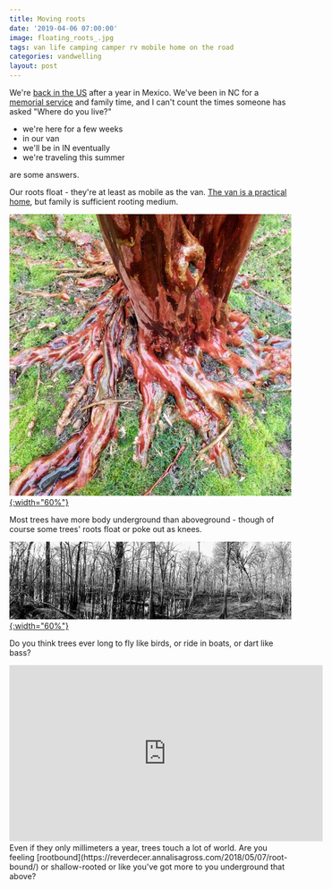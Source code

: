 ```yaml
---
title: Moving roots
date: '2019-04-06 07:00:00'
image: floating_roots_.jpg
tags: van life camping camper rv mobile home on the road
categories: vandwelling
layout: post
---
```


We're [back in the US](https://reverdecer.annalisagross.com/2019/03/25/roadtrips-with-cats/) after a year in Mexico. We've been in NC for a [memorial service](https://reverdecer.annalisagross.com/2019/03/30/thorns/) and family time, and I can't count the times someone has asked "Where do you live?"

* we're here for a few weeks
* in our van
* we'll be in IN eventually
* we're traveling this summer

are some answers.

Our roots float - they're at least as mobile as the van. [The van is a practical home](https://reverdecer.annalisagross.com/2019/03/28/vanlife-and-re-wombing/), but family is sufficient rooting medium.

[![](/images/crape_myrtle_.jpg){:width="60%"}](/images/crape_myrtle.jpg)

Most trees have more body underground than aboveground - though of course some trees' roots float or poke out as knees.

[![](/images/cypress_swamp_.jpg){:width="60%"}](/images/cypress_swamp.jpg)

Do you think trees ever long to fly like birds, or ride in boats, or dart like bass?

<iframe width="560" height="315" src="https://www.youtube-nocookie.com/embed/HcrVaQJyZx8" frameborder="0" allow="accelerometer; autoplay; encrypted-media; gyroscope; picture-in-picture" allowfullscreen></iframe>

<br>
Even if they only millimeters a year, trees touch a lot of world. Are you feeling [rootbound](https://reverdecer.annalisagross.com/2018/05/07/root-bound/) or shallow-rooted or like you've got more to you underground that above?
